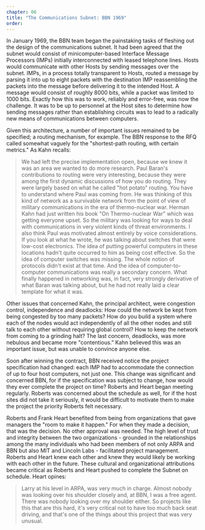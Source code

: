 ```yaml
---
chapter: 06
title: "The Communications Subnet: BBN 1969"
order: 
---
```


In January 1969, the BBN team began the painstaking tasks of fleshing out the design of the communications subnet. It had been agreed that the subnet would consist of minicomputer-based Interface Message Processors (IMPs) initially interconnected with leased telephone lines. Hosts would communicate with other Hosts by sending messages over the subnet. IMPs, in a process totally transparent to Hosts, routed a message by parsing it into up to eight packets with the destination IMP reassembling the packets into the message before delivering it to the intended Host. A message would consist of roughly 8000 bits, while a packet was limited to 1000 bits. Exactly how this was to work, reliably and error-free, was now the challenge. It was to be up to personnel at the Host sites to determine how sending messages rather than establishing circuits was to lead to a radically new means of communications between computers.

Given this architecture, a number of important issues remained to be specified; a routing mechanism, for example. The BBN response to the RFQ called somewhat vaguely for the "shortest-path routing, with certain metrics." As Kahn recalls:

>We had left the precise implementation open, because we knew it was an area we wanted to do more research. Paul Baran's contributions to routing were very interesting, because they were among the first dynamic discussions of how you do routing. They were largely based on what he called "hot potato" routing. You have to understand where Paul was coming from. He was thinking of this kind of network as a survivable network from the point of view of military communications in the era of thermo-nuclear war. Herman Kahn had just written his book "On Thermo-nuclear War" which was getting everyone upset. So the military was looking for ways to deal with communications in very violent kinds of threat environments. I also think Paul was motivated almost entirely by voice considerations. If you look at what he wrote, he was talking about switches that were low-cost electronics. The idea of putting powerful computers in these locations hadn't quite occurred to him as being cost effective. So the idea of computer switches was missing. The whole notion of protocols didn't exist at that time. And the idea of computer-to-computer communications was really a secondary concern. What finally happened in networking was, in fact, very strongly derivative of what Baran was talking about, but he had not really laid a clear template for what it was.

Other issues that concerned Kahn, the principal architect, were congestion control, independence and deadlocks: How could the network be kept from being congested by too many packets? How do you build a system where each of the nodes would act independently of all the other nodes and still talk to each other without requiring global control? How to keep the network from coming to a grinding halt? The last concern, deadlocks, was more nebulous and became more "contentious.” Kahn believed this was an important issue, but was unable to convince anyone else.

Soon after winning the contract, BBN received notice the project specification had changed: each IMP had to accommodate the connection of up to four host computers, not just one. This change was significant and concerned BBN, for if the specification was subject to change, how would they ever complete the project on time? Roberts and Heart began meeting regularly. Roberts was concerned about the schedule as well, for if the host sites did not take it seriously, it would be difficult to motivate them to make the project the priority Roberts felt necessary.

Roberts and Frank Heart benefited from being from organizations that gave managers the "room to make it happen." For when they made a decision, that was the decision. No other approval was needed. The high level of trust and integrity between the two organizations - grounded in the relationships among the many individuals who had been members of not only ARPA and BBN but also MIT and Lincoln Labs - facilitated project management. Roberts and Heart knew each other and knew they would likely be working with each other in the future. These cultural and organizational attributions became critical as Roberts and Heart pushed to complete the Subnet on schedule. Heart opines:

>Larry at his level in ARPA, was very much in charge. Almost nobody was looking over his shoulder closely and, at BBN, I was a free agent. There was nobody looking over my shoulder either. So projects like this that are this hard, it's very critical not to have too much back seat driving, and that's one of the things about this project that was very unusual.
